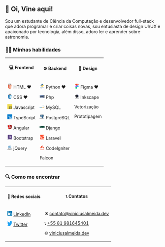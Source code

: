 <h2>👋 Oi, Vine aqui!</h2>
<p>
    Sou um estudante de Ciência da Computação e desenvolvedor full-stack que adora
    programar e criar coisas novas, sou entusiasta de design UI/UX e apaixonado por tecnologia, além disso, adoro ler e aprender sobre
    astronomia.
</p>
<h3>👨‍💻 Minhas habilidades</h3>
<table border="0">
        <tr>
            <td align="center">
                <h4>💻 Frontend</h4>
            </td>
            <td align="center">
                <h4>⚙ Backend</h4>
            </td>
            <td align="center">
                <h4>🎨 Design</h4>
            </td>
        </tr>
        <tr>
            <td valign="top">
                <p>
                    <img src="https://raw.githubusercontent.com/devicons/devicon/master/icons/html5/html5-original-wordmark.svg" alt="html5" width="16" height="16" />
                    HTML ❤
                </p>
                <p>
                    <img src="https://raw.githubusercontent.com/devicons/devicon/master/icons/css3/css3-original-wordmark.svg" alt="css3" width="16" height="16" />
                    CSS ❤
                </p>
                <p>
                    <img src="https://raw.githubusercontent.com/devicons/devicon/master/icons/javascript/javascript-original.svg" alt="javascript" width="16" height="16" /> 
                    Javascript
                </p>
                <p>
                    <img src="https://raw.githubusercontent.com/devicons/devicon/master/icons/typescript/typescript-original.svg" alt="typescript" width="16" height="16" />
                    TypeScript
                </p>
                <p>
                    <img src="https://raw.githubusercontent.com/devicons/devicon/master/icons/angularjs/angularjs-original.svg" alt="angular-js" width="16" height="16" />
                    Angular
                </p>
                <p>
                    <img src="https://github.com/devicons/devicon/raw/master/icons/bootstrap/bootstrap-plain-wordmark.svg" alt="bootstrap" width="16" height="16" />
                    Bootstrap
                </p>
                <p>
                    <img src="https://github.com/devicons/devicon/raw/master/icons/jquery/jquery-original-wordmark.svg" alt="jquery" width="16" height="16" />
                    jQuery
                </p>
            </td>
            <td valign="top">
                <p>
                    <img src="https://raw.githubusercontent.com/devicons/devicon/master/icons/python/python-original-wordmark.svg" alt="python" width="16" height="16" />
                    Python ❤
                </p>
                <p>
                    <img src="https://raw.githubusercontent.com/devicons/devicon/master/icons/php/php-original.svg" alt="php" width="16" height="16" />
                    Php
                </p>
                <p>
                    <img src="https://raw.githubusercontent.com/devicons/devicon/master/icons/mysql/mysql-original-wordmark.svg" alt="mysql" width="16" height="16" />
                    MySQL
                </p>
                <p>
                    <img src="https://raw.githubusercontent.com//devicons/devicon/master/icons/postgresql/postgresql-original-wordmark.svg" alt="postgreSQL" width="16" height="16" />
                    PostgreSQL
                </p>
                <p>
                    <img src="https://raw.githubusercontent.com//devicons/devicon/master/icons/django/django-original.svg" alt="postgreSQL" width="16" height="16" />
                    Django
                </p>
                <p>
                    <img src="https://raw.githubusercontent.com/devicons/devicon/master/icons/laravel/laravel-plain-wordmark.svg" alt="laravel" width="16" height="16" />
                    Laravel
                </p>
                <p>
                    <img src="https://raw.githubusercontent.com/devicons/devicon/master/icons/codeigniter/codeigniter-plain-wordmark.svg" alt="codeigniter" width="16" height="16" />
                    CodeIgniter
                </p>
                <p>
                    Falcon
                </p>
            </td>
            <td valign="top">
                <p>
                    <img src="https://raw.githubusercontent.com/devicons/devicon/master/icons/figma/figma-original.svg" alt="figma" width="16" height="16" />
                    Figma ❤
                </p>
                <p>
                    <img src="https://raw.githubusercontent.com/devicons/devicon/master/icons/inkscape/inkscape-original-wordmark.svg" alt="inkscape" width="16" height="16" />
                    Inkscape
                </p>
                <p>
                    Vetorização
                </p>
                <p>
                    Prototipagem
                </p>
            </td>
        </tr>
</table>
<h3>🔍 Como me encontrar</h3>
<table border="0">
    <tr>
        <td align="center">
            <h4>👥 Redes sociais</h4>
        </td>
        <td align="center">
            <h4>📞 Contatos</h4>
        </td>
    </tr>
    <tr>
        <td valign="top">
            <p>
                <img src="https://raw.githubusercontent.com/devicons/devicon/master/icons/linkedin/linkedin-original.svg" alt="linkedin" width="16" height="16" />
                <a href="https://linkedin.com/in/vinesnts">LinkedIn</a>
            </p>
            <p>
                <img src="https://raw.githubusercontent.com/devicons/devicon/master/icons/twitter/twitter-original.svg" alt="linkedin" width="16" height="16" />
                <a href="https://twitter.com/vinesnts">Twitter</a>
            </p>
        </td>
        <td valign="top">
            <p>
                ✉ <a href="mailto:contato@viniciusalmeida.dev">contato@viniciusalmeida.dev</a>
            </p>
            <p>
                📞 <a href="https://wa.me/message/P2IWW4QTZN7TI1">+55 81 981645401</a>
            </p>
            <p>
                🌐 <a href="https:viniciusalmeida.dev">viniciusalmeida.dev</a>
            </p>
        </td>
    </tr>
</table>